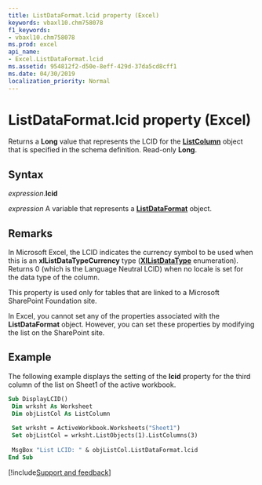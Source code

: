 ```yaml
---
title: ListDataFormat.lcid property (Excel)
keywords: vbaxl10.chm758078
f1_keywords:
- vbaxl10.chm758078
ms.prod: excel
api_name:
- Excel.ListDataFormat.lcid
ms.assetid: 954812f2-d50e-8eff-429d-37da5cd8cff1
ms.date: 04/30/2019
localization_priority: Normal
---
```



# ListDataFormat.lcid property (Excel)

Returns a **Long** value that represents the LCID for the **[ListColumn](Excel.ListColumn.md)** object that is specified in the schema definition. Read-only **Long**.


## Syntax

_expression_.**lcid**

_expression_ A variable that represents a **[ListDataFormat](Excel.ListDataFormat.md)** object.


## Remarks

In Microsoft Excel, the LCID indicates the currency symbol to be used when this is an **xlListDataTypeCurrency** type (**[XlListDataType](excel.xllistdatatype.md)** enumeration). Returns 0 (which is the Language Neutral LCID) when no locale is set for the data type of the column.

This property is used only for tables that are linked to a Microsoft SharePoint Foundation site.

In Excel, you cannot set any of the properties associated with the **ListDataFormat** object. However, you can set these properties by modifying the list on the SharePoint site.


## Example

The following example displays the setting of the **lcid** property for the third column of the list on Sheet1 of the active workbook.

```vb
Sub DisplayLCID() 
 Dim wrksht As Worksheet 
 Dim objListCol As ListColumn 
 
 Set wrksht = ActiveWorkbook.Worksheets("Sheet1") 
 Set objListCol = wrksht.ListObjects(1).ListColumns(3) 
 
 MsgBox "List LCID: " & objListCol.ListDataFormat.lcid 
End Sub
```




[!include[Support and feedback](~/includes/feedback-boilerplate.md)]
